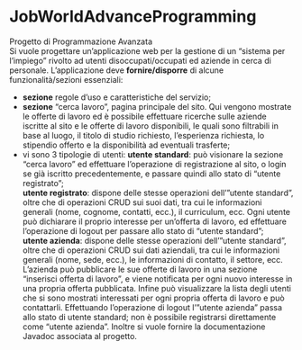# JobWorldAdvanceProgramming
Progetto di Programmazione Avanzata  
Si vuole progettare un’applicazione web per la gestione di un “sistema per l’impiego” rivolto ad utenti disoccupati/occupati ed aziende in cerca di personale.
L’applicazione deve **fornire/disporre** di alcune funzionalità/sezioni essenziali:  
* **sezione** regole d’uso e caratteristiche del servizio;
* **sezione** “cerca lavoro”, pagina principale del sito. Qui vengono mostrate le offerte di lavoro ed è possibile effettuare ricerche sulle aziende iscritte al sito e le offerte di lavoro disponibili, le quali sono filtrabili in base al luogo, il titolo di studio richiesto, l’esperienza richiesta, lo stipendio offerto e la disponibilità ad eventuali trasferte;
* vi sono 3 tipologie di utenti:
**utente standard**: può visionare la sezione “cerca lavoro” ed effettuare l’operazione di registrazione al sito, o login se già iscritto precedentemente, e passare quindi allo stato di “utente registrato”;  
**utente registrato**: dispone delle stesse operazioni dell’”utente standard”, oltre che di operazioni CRUD sui suoi dati, tra cui le informazioni generali (nome, cognome, contatti, ecc.), il curriculum, ecc. Ogni utente può dichiarare il proprio interesse per un’offerta di lavoro, ed effettuare l’operazione di logout per passare allo stato di “utente standard”;  
**utente azienda**: dispone delle stesse operazioni dell’”utente standard”, oltre che di operazioni CRUD sui dati aziendali, tra cui le informazioni generali (nome, sede, ecc.), le informazioni di contatto, il settore, ecc. L’azienda può pubblicare le sue offerte di lavoro in una sezione “inserisci offerta di lavoro”, e viene notificata per ogni nuovo interesse in una propria offerta pubblicata. Infine può visualizzare la lista degli utenti che si sono mostrati interessati per ogni propria offerta di lavoro e può contattarli. Effettuando l’operazione di logout l’”utente azienda” passa allo stato di utente standard;
non è possibile registrarsi direttamente come “utente azienda”.
Inoltre si vuole fornire la documentazione Javadoc associata al progetto.

